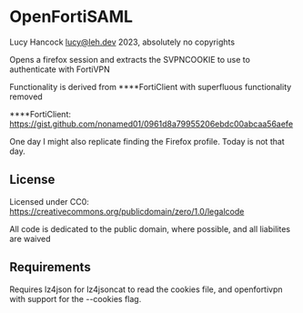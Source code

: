 # OpenFortiSAML

Lucy Hancock <lucy@leh.dev> 2023, absolutely no copyrights

Opens a firefox session and extracts the SVPNCOOKIE to use to authenticate with FortiVPN

Functionality is derived from ****FortiClient with superfluous functionality removed

****FortiClient: https://gist.github.com/nonamed01/0961d8a79955206ebdc00abcaa56aefe

One day I might also replicate finding the Firefox profile. Today is not that day.

## License
 
Licensed under CC0: https://creativecommons.org/publicdomain/zero/1.0/legalcode

All code is dedicated to the public domain, where possible, and all liabilites are waived

## Requirements

Requires lz4json for lz4jsoncat to read the cookies file, and openfortivpn with support for the --cookies flag.
